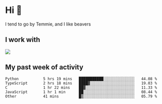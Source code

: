 <h1 align="left">Hi 👋</h1>

<p>I tend to go by Temmie, and I like beavers</p>

<h2 align="left">I work with</h2>

<div align=left>
  <img src="https://skillicons.dev/icons?i=py,godot,javascript,css,html,linux,git,blender,bash,vscode,&theme=dark">
</div>


<h2 align="left">My past week of activity</h2>

<!--START_SECTION:waka-->

```text
Python           5 hrs 19 mins   ███████████░░░░░░░░░░░░░░   44.08 %
TypeScript       2 hrs 18 mins   ████▓░░░░░░░░░░░░░░░░░░░░   19.03 %
C                1 hr 22 mins    ██▓░░░░░░░░░░░░░░░░░░░░░░   11.33 %
JavaScript       1 hr 1 min      ██░░░░░░░░░░░░░░░░░░░░░░░   08.44 %
Other            41 mins         █▒░░░░░░░░░░░░░░░░░░░░░░░   05.79 %
```

<!--END_SECTION:waka-->
